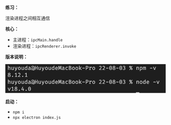 **练习：**

渲染进程之间相互通信

**核心：**

- 主进程：`ipcMain.handle`
- 渲染进程：`ipcRenderer.invoke`

**版本说明：**

![](https://raw.githubusercontent.com/123taojiale/dahuyou_picture/main/blogs/202208031810390.png)

**启动：**

- `npm i`
- `npx electron index.js`